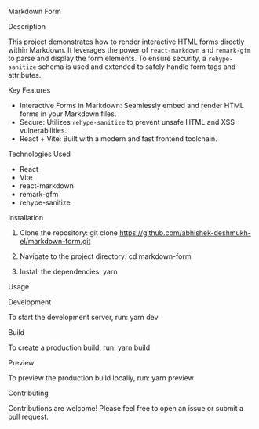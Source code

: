 Markdown Form

Description

This project demonstrates how to render interactive HTML forms directly within Markdown. It leverages the power of `react-markdown` and `remark-gfm` to parse and display the form elements. To ensure security, a `rehype-sanitize` schema is used and extended to safely handle form tags and attributes.

Key Features

- Interactive Forms in Markdown: Seamlessly embed and render HTML forms in your Markdown files.
- Secure: Utilizes `rehype-sanitize` to prevent unsafe HTML and XSS vulnerabilities.
- React + Vite: Built with a modern and fast frontend toolchain.

Technologies Used

- React
- Vite
- react-markdown
- remark-gfm
- rehype-sanitize

Installation

1. Clone the repository:
   git clone https://github.com/abhishek-deshmukh-el/markdown-form.git

2. Navigate to the project directory:
   cd markdown-form

3. Install the dependencies:
   yarn

Usage

Development

To start the development server, run:
yarn dev

Build

To create a production build, run:
yarn build

Preview

To preview the production build locally, run:
yarn preview

Contributing

Contributions are welcome! Please feel free to open an issue or submit a pull request.